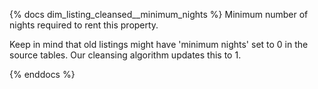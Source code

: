 {% docs dim_listing_cleansed__minimum_nights %}
Minimum number of nights required to rent this property.

Keep in mind that old listings might have 'minimum nights' set to 0 in the source tables. Our cleansing algorithm updates this to 1.

{% enddocs %}